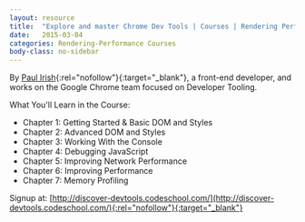 ```yaml
---
layout: resource
title:  "Explore and master Chrome Dev Tools | Courses | Rendering Performance"
date:   2015-03-04
categories: Rendering-Performance Courses
body-class: no-sidebar
---
```


By [Paul Irish](http://www.paulirish.com/){:rel="nofollow"}{:target="_blank"}, a front-end developer, and works on the Google Chrome team focused on Developer Tooling.

What You'll Learn in the Course:

- Chapter 1: Getting Started & Basic DOM and Styles
- Chapter 2: Advanced DOM and Styles
- Chapter 3: Working With the Console
- Chapter 4: Debugging JavaScript
- Chapter 5: Improving Network Performance
- Chapter 6: Improving Performance
- Chapter 7: Memory Profiling

Signup at: [http://discover-devtools.codeschool.com/](http://discover-devtools.codeschool.com/){:rel="nofollow"}{:target="_blank"}